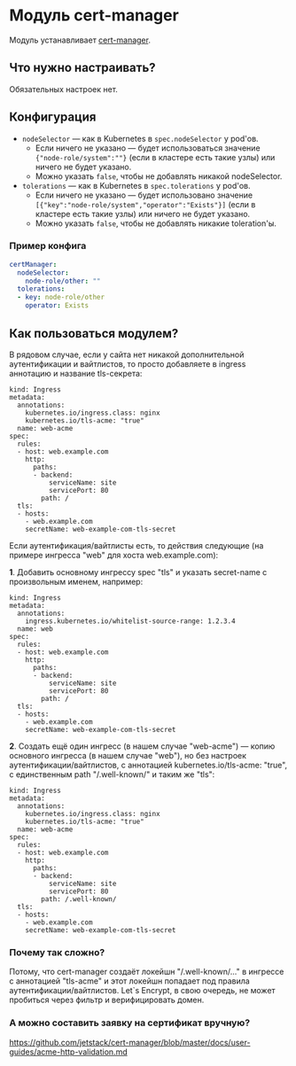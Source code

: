 Модуль cert-manager
=======

Модуль устанавливает [cert-manager](https://github.com/jetstack/cert-manager).

Что нужно настраивать?
----------------------

Обязательных настроек нет.

Конфигурация
------------

* `nodeSelector` — как в Kubernetes в `spec.nodeSelector` у pod'ов.
    * Если ничего не указано — будет использоваться значение `{"node-role/system":""}` (если в кластере есть такие узлы) или ничего не будет указано.
    * Можно указать `false`, чтобы не добавлять никакой nodeSelector.
* `tolerations` — как в Kubernetes в `spec.tolerations` у pod'ов.
    * Если ничего не указано — будет использовано значение `[{"key":"node-role/system","operator":"Exists"}]` (если в кластере есть такие узлы) или ничего не будет указано.
    * Можно указать `false`, чтобы не добавлять никакие toleration'ы.

### Пример конфига

```yaml
certManager:
  nodeSelector:
    node-role/other: ""
  tolerations:
  - key: node-role/other
    operator: Exists
```


Как пользоваться модулем?
-------------------------

В рядовом случае, если у сайта нет никакой дополнительной аутентификации и вайтлистов, то просто добавляете в ingress аннотацию и название tls-секрета:

```
kind: Ingress
metadata:
  annotations:
    kubernetes.io/ingress.class: nginx
    kubernetes.io/tls-acme: "true"
  name: web-acme
spec:
  rules:
  - host: web.example.com
    http:
      paths:
      - backend:
          serviceName: site
          servicePort: 80
        path: /
  tls:
  - hosts:
    - web.example.com
    secretName: web-example-com-tls-secret
```

Если аутентификация/вайтлисты есть, то действия следующие (на примере ингресса "web" для хоста web.example.com):


**1**. Добавить основному ингрессу spec "tls" и указать secret-name с произвольным именем, например:

```
kind: Ingress
metadata:
  annotations:
    ingress.kubernetes.io/whitelist-source-range: 1.2.3.4
  name: web
spec:
  rules:
  - host: web.example.com
    http:
      paths:
      - backend:
          serviceName: site
          servicePort: 80
        path: /
  tls:
  - hosts:
    - web.example.com
    secretName: web-example-com-tls-secret
```

**2**. Создать ещё один ингресс (в нашем случае "web-acme") — копию основного ингресса (в нашем случае "web"), но без настроек аутентификации/вайтлистов, с аннотацией kubernetes.io/tls-acme: "true", с единственным path "/.well-known/" и таким же "tls":

```
kind: Ingress
metadata:
  annotations:
    kubernetes.io/ingress.class: nginx
    kubernetes.io/tls-acme: "true"
  name: web-acme
spec:
  rules:
  - host: web.example.com
    http:
      paths:
      - backend:
          serviceName: site
          servicePort: 80
        path: /.well-known/
  tls:
  - hosts:
    - web.example.com
    secretName: web-example-com-tls-secret
```

### Почему так сложно?

Потому, что cert-manager создаёт локейшн "/.well-known/..." в ингрессе с аннотацией "tls-acme" и этот локейшн попадает под правила аутентификации/вайтлистов. Let`s Encrypt, в свою очередь, не может пробиться через фильтр и верифицировать домен.

### А можно составить заявку на сертификат вручную?

https://github.com/jetstack/cert-manager/blob/master/docs/user-guides/acme-http-validation.md
